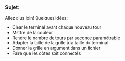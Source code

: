 ### Sujet:
Allez plus loin!
Quelques idées:
- Clear le terminal avant chaque nouveau tour
- Mettre de la couleur
- Rendre le nombre de tours par seconde paramétrable
- Adapter la taille de la grille à la taille du terminal
- Donner la grille en argument dans un fichier
- Faire que les côtés soit connectés
